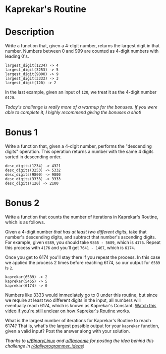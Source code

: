 # Kaprekar's Routine
<div class="md"><h1>Description</h1>
<p>Write a function that, given a 4-digit number, returns the largest digit in that number. Numbers between 0 and 999 are counted as 4-digit numbers with leading 0's.</p>
<pre><code>largest_digit(1234) -&gt; 4
largest_digit(3253) -&gt; 5
largest_digit(9800) -&gt; 9
largest_digit(3333) -&gt; 3
largest_digit(120) -&gt; 2
</code></pre>
<p>In the last example, given an input of <code>120</code>, we treat it as the 4-digit number <code>0120</code>.</p>
<p><em>Today's challenge is really more of a warmup for the bonuses. If you were able to complete it, I highly recommend giving the bonuses a shot!</em></p>
<h1>Bonus 1</h1>
<p>Write a function that, given a 4-digit number, performs the "descending digits" operation. This operation returns a number with the same 4 digits sorted in descending order.</p>
<pre><code>desc_digits(1234) -&gt; 4321
desc_digits(3253) -&gt; 5332
desc_digits(9800) -&gt; 9800
desc_digits(3333) -&gt; 3333
desc_digits(120) -&gt; 2100
</code></pre>
<h1>Bonus 2</h1>
<p>Write a function that counts the number of iterations in Kaprekar's Routine, which is as follows.</p>
<p>Given a 4-digit number <em>that has at least two different digits</em>, take that number's descending digits, and subtract that number's ascending digits. For example, given <code>6589</code>, you should take <code>9865 - 5689</code>, which is <code>4176</code>. Repeat this process with <code>4176</code> and you'll get <code>7641 - 1467</code>, which is <code>6174</code>.</p>
<p>Once you get to 6174 you'll stay there if you repeat the process. In this case we applied the process 2 times before reaching 6174, so our output for <code>6589</code> is <code>2</code>.</p>
<pre><code>kaprekar(6589) -&gt; 2
kaprekar(5455) -&gt; 5
kaprekar(6174) -&gt; 0
</code></pre>
<p>Numbers like 3333 would immediately go to 0 under this routine, but since we require at least two different digits in the input, all numbers will eventually reach 6174, which is known as Kaprekar's Constant. <a href="https://www.youtube.com/watch?v=d8TRcZklX_Q">Watch this video if you're still unclear on how Kaprekar's Routine works</a>.</p>
<p>What is the largest number of iterations for Kaprekar's Routine to reach 6174? That is, what's the largest possible output for your <code>kaprekar</code> function, given a valid input? Post the answer along with your solution.</p>
<p><em>Thanks to <a href="/u/BinaryLinux">u/BinaryLinux</a> and <a href="/u/Racoonie">u/Racoonie</a> for posting the idea behind this challenge in <a href="/r/daliyprogrammer_ideas">r/daliyprogrammer_ideas</a>!</em></p>
</div>
